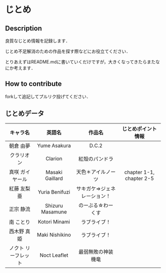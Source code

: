 # じとめ

## Description

良質なじとめ情報を記録します．

じとめ不足解消のための作品を探す際などにお役立てください．

とりあえずはREADME.mdに書いていくだけですが，大きくなってきたらまたなにか考えます．

## How to contribute

forkして追記してプルリク投げてください．


## じとめデータ

| キャラ名 | 英語名  | 作品名 | じとめポイント情報 |
|:-:|:-:|:-:|:-:|
| 朝倉 由夢 | Yume Asakura | D.C.2 | |
| クラリオン | Clarion | 紅殻のパンドラ | |
| 真咲 ガイヤール | Masaki Gaillard |  天色＊アイルノーツ | chapter 1-1, chapter 2-5 |
| 紅藤 友梨亜 | Yuria Benifuzi | サキガケ⇒ジェネレーション！ | |
| 正宗 静流 | Shizuru Masamune | のーぶる☆わーくす | |
| 南 ことり | Kotori Minami | ラブライブ！ | |
| 西木野 真姫 | Maki Nishikino | ラブライブ！ | |
| ノクト リーフレット | Noct Leaflet | 最弱無敗の神装機竜 | |

